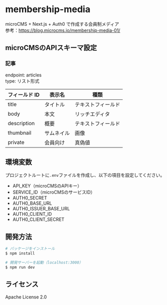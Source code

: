 # membership-media
microCMS + Next.js + Auth0 で作成する会員制メディア  
参考：https://blog.microcms.io/membership-media-01/

## microCMSのAPIスキーマ設定
### 記事
endpoint: articles  
type: リスト形式

| フィールド ID | 表示名     | 種類                        |
| ------------- | ---------- | --------------------------- |
| title         | タイトル   | テキストフィールド          |
| body          | 本文       | リッチエディタ              |
| description   | 概要       | テキストフィールド          |
| thumbnail     | サムネイル  | 画像                        |
| private       | 会員向け    | 真偽値      |

## 環境変数
プロジェクトルートに`.env`ファイルを作成し、以下の項目を設定してください。
- API_KEY（microCMSのAPIキー）
- SERVICE_ID（microCMSのサービスID）
- AUTH0_SECRET
- AUTH0_BASE_URL
- AUTH0_ISSUER_BASE_URL
- AUTH0_CLIENT_ID
- AUTH0_CLIENT_SECRET

## 開発方法

```bash
# パッケージをインストール
$ npm install

# 開発サーバーを起動（localhost:3000）
$ npm run dev
```

## ライセンス
Apache License 2.0
